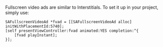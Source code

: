 Fullscreen video ads are similar to Interstitials. To set it up in your project, simply use:

```
SAFullscreenVideoAd *fvad = [[SAFullscreenVideoAd alloc] initWithPlacementId:5740];
[self presentViewController:fvad animated:YES completion:^{
	[fvad playInstant];
}];

```